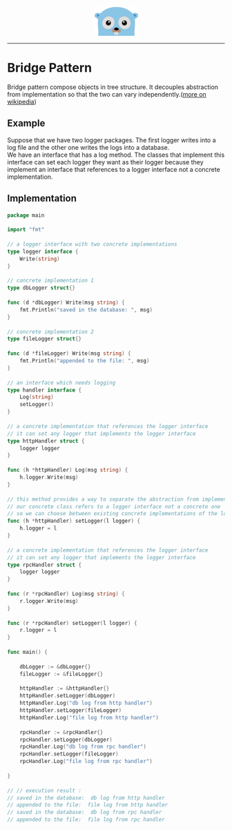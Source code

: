 <p align="center">
  <img src="../gopher.png" />
</p>

---

# Bridge Pattern
Bridge pattern compose objects in tree structure. It decouples abstraction from implementation so that the two can vary independently.([more on wikipedia](https://en.wikipedia.org/wiki/Bridge_pattern)) 
<br />

## Example
Suppose that we have two logger packages. The first logger writes into a log file and the other one writes the logs into a database. <br />
We have an interface that has a log method. The classes that implement this interface can set each logger they want as their logger because they implement an interface that references to a logger interface not a concrete implementation.

## Implementation

```go
package main

import "fmt"

// a logger interface with two concrete implementations
type logger interface {
	Write(string)
}

// concrete implementation 1
type dbLogger struct{}

func (d *dbLogger) Write(msg string) {
	fmt.Println("saved in the database: ", msg)
}

// concrete implementation 2
type fileLogger struct{}

func (d *fileLogger) Write(msg string) {
	fmt.Println("appended to the file: ", msg)
}

// an interface which needs logging
type handler interface {
	Log(string)
	setLogger()
}

// a concrete implementation that references the logger interface
// it can set any logger that implements the logger interface
type httpHandler struct {
	logger logger
}

func (h *httpHandler) Log(msg string) {
	h.logger.Write(msg)
}

// this method provides a way to separate the abstraction from implementation
// our concrete class refers to a logger interface not a concrete one
// so we can choose between existing concrete implementations of the logger interface
func (h *httpHandler) setLogger(l logger) {
	h.logger = l
}

// a concrete implementation that references the logger interface
// it can set any logger that implements the logger interface
type rpcHandler struct {
	logger logger
}

func (r *rpcHandler) Log(msg string) {
	r.logger.Write(msg)
}

func (r *rpcHandler) setLogger(l logger) {
	r.logger = l
}

func main() {

	dbLogger := &dbLogger{}
	fileLogger := &fileLogger{}

	httpHandler := &httpHandler{}
	httpHandler.setLogger(dbLogger)
	httpHandler.Log("db log from http handler")
	httpHandler.setLogger(fileLogger)
	httpHandler.Log("file log from http handler")

	rpcHandler := &rpcHandler{}
	rpcHandler.setLogger(dbLogger)
	rpcHandler.Log("db log from rpc handler")
	rpcHandler.setLogger(fileLogger)
	rpcHandler.Log("file log from rpc handler")

}

// // execution result :
// saved in the database:  db log from http handler
// appended to the file:  file log from http handler
// saved in the database:  db log from rpc handler
// appended to the file:  file log from rpc handler
```
